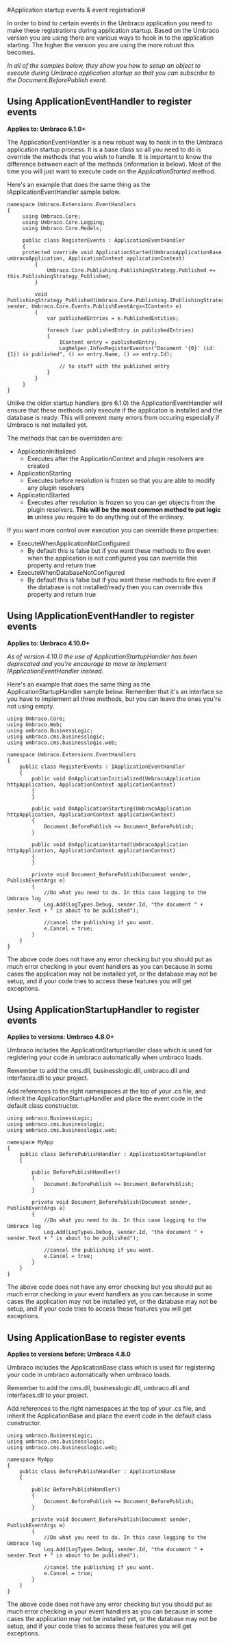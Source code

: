 #Application startup events & event registration#

In order to bind to certain events in the Umbraco application you need to make these registrations during application startup. Based on the Umbraco version you are using there are various ways to hook in to the application starting. The higher the version you are using the more robust this becomes.

*In all of the samples below, they show you how to setup an object to execute during Umbraco application startup so that you can subscribe to the Document.BeforePublish event.*

## Using ApplicationEventHandler to register events ##

**Applies to: Umbraco 6.1.0+**

The ApplicationEventHandler is a new robust way to hook in to the Umbraco application startup process. It is a base class so all you need to do is override the methods that you wish to handle. It is important to know the difference between each of the methods (information is below). Most of the time you will just want to execute code on the *ApplicationStarted* method.

Here's an example that does the same thing as the IApplicationEventHandler sample below.
    
    namespace Umbraco.Extensions.EventHandlers
    {
         using Umbraco.Core;
         using Umbraco.Core.Logging;
         using Umbraco.Core.Models;
         
         public class RegisterEvents : ApplicationEventHandler
         {
	     protected override void ApplicationStarted(UmbracoApplicationBase umbracoApplication, ApplicationContext applicationContext)
             {
                 Umbraco.Core.Publishing.PublishingStrategy.Published += this.PublishingStrategy_Published;
             }

             void PublishingStrategy_Published(Umbraco.Core.Publishing.IPublishingStrategy sender, Umbraco.Core.Events.PublishEventArgs<IContent> e)
             {
                 var publishedEntries = e.PublishedEntities;

                 foreach (var publishedEntry in publishedEntries)
                 {     
                     IContent entry = publishedEntry;
                     LogHelper.Info<RegisterEvents>("Document '{0}' (id: {1}) is published", () => entry.Name, () => entry.Id);
                
                     // to stuff with the published entry
                 }
             }
         }
    }

Unlike the older startup handlers (pre 6.1.0) the ApplicationEventHandler will ensure that these methods only execute if the applicaton is installed and the database is ready. This will prevent many errors from occuring especially if Umbraco is not installed yet.

The methods that can be overridden are:

* ApplicationInitialized
	* Executes after the ApplicationContext and plugin resolvers are created
* ApplicationStarting
	* Executes before resolution is frozen so that you are able to modify any plugin resolvers
* ApplicationStarted
	* Executes after resolution is frozen so you can get objects from the plugin resolvers. **This will be the most common method to put logic in** unless you require to do anything out of the ordinary.

If you want more control over execution you can override these properties:

* ExecuteWhenApplicationNotConfigured
	* By default this is false but if you want these methods to fire even when the application is not configured you can override this property and return true
* ExecuteWhenDatabaseNotConfigured
	* By default this is false but if you want these methods to fire even if the database is not installed/ready then you can overrride this property and return true

## Using IApplicationEventHandler to register events ##

**Applies to: Umbraco 4.10.0+**

*As of version 4.10.0 the use of ApplicationStartupHandler has been deprecated and you're encourage to move to implement IApplicationEventHandler instead.*

Here's an example that does the same thing as the ApplicationStartupHandler sample below. Remember that it's an interface so you have to implement all three methods, but you can leave the ones you're not using empty.

	using Umbraco.Core;
	using Umbraco.Web;
	using umbraco.BusinessLogic;
	using umbraco.cms.businesslogic;
	using umbraco.cms.businesslogic.web;
	
	namespace Umbraco.Extensions.EventHandlers
	{
	    public class RegisterEvents : IApplicationEventHandler
	    {
	        public void OnApplicationInitialized(UmbracoApplication httpApplication, ApplicationContext applicationContext)
	        {            
	        }
	
	        public void OnApplicationStarting(UmbracoApplication httpApplication, ApplicationContext applicationContext)
	        {
	            Document.BeforePublish += Document_BeforePublish;
	        }
	
	        public void OnApplicationStarted(UmbracoApplication httpApplication, ApplicationContext applicationContext)
	        {
	        }
	
	        private void Document_BeforePublish(Document sender, PublishEventArgs e)
	        {
	            //Do what you need to do. In this case logging to the Umbraco log
	            Log.Add(LogTypes.Debug, sender.Id, "the document " + sender.Text + " is about to be published");
	
	            //cancel the publishing if you want.
	            e.Cancel = true;
	        }
	    }
	}

The above code does not have any error checking but you should put as much error checking in your event handlers as you can because in some cases the application may not be installed yet, or the database may not be setup, and if your code tries to access these features you will get exceptions.

## Using ApplicationStartupHandler to register events ##

**Applies to versions: Umbraco 4.8.0+**

Umbraco includes the ApplicationStartupHandler class which is used for registering your code in umbraco automatically when umbraco loads.

Remember to add the cms.dll, businesslogic.dll, umbraco.dll and interfaces.dll to your project.

Add references to the right namespaces at the top of your .cs file, and inherit the ApplicationStartupHandler and place the event code in the default class constructor.

	using umbraco.BusinessLogic;
	using umbraco.cms.businesslogic;
	using umbraco.cms.businesslogic.web;
	
	namespace MyApp
	{
	    public class BeforePublishHandler : ApplicationStartupHandler
	    {
	
	        public BeforePublishHandler()
	        {
	            Document.BeforePublish += Document_BeforePublish;
	        }
	
	        private void Document_BeforePublish(Document sender, PublishEventArgs e)
	        {
	            //Do what you need to do. In this case logging to the Umbraco log
	            Log.Add(LogTypes.Debug, sender.Id, "the document " + sender.Text + " is about to be published");
	
	            //cancel the publishing if you want.
	            e.Cancel = true;
	        }
	    }
	}

The above code does not have any error checking but you should put as much error checking in your event handlers as you can because in some cases the application may not be installed yet, or the database may not be setup, and if your code tries to access these features you will get exceptions.

## Using ApplicationBase to register events ##

**Applies to versions before: Umbraco 4.8.0**

Umbraco includes the ApplicationBase class which is used for registering your code in umbraco automatically when umbraco loads.

Remember to add the cms.dll, businesslogic.dll, umbraco.dll and interfaces.dll to your project.

Add references to the right namespaces at the top of your .cs file, and inherit the ApplicationBase and place the event code in the default class constructor.

	using umbraco.BusinessLogic;
	using umbraco.cms.businesslogic;
	using umbraco.cms.businesslogic.web;
	
	namespace MyApp
	{
	    public class BeforePublishHandler : ApplicationBase
	    {
	
	        public BeforePublishHandler()
	        {
	            Document.BeforePublish += Document_BeforePublish;
	        }
	
	        private void Document_BeforePublish(Document sender, PublishEventArgs e)
	        {
	            //Do what you need to do. In this case logging to the Umbraco log
	            Log.Add(LogTypes.Debug, sender.Id, "the document " + sender.Text + " is about to be published");
	
	            //cancel the publishing if you want.
	            e.Cancel = true;
	        }
	    }
	}

The above code does not have any error checking but you should put as much error checking in your event handlers as you can because in some cases the application may not be installed yet, or the database may not be setup, and if your code tries to access these features you will get exceptions.

